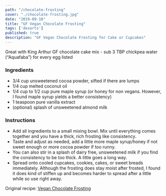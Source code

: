```yaml
---
path: "/chocolate-frosting"
cover: "./chocolate-frosting.jpg"
date: "2019-09-10"
title: "GF Vegan Chocolate Frosting"
tags: ['deserts']
published: true
description: "GF Vegan Chocolate Frosting for Cake or Cupcakes"
---
```


Great with King Arthur GF chocolate cake mix - sub 3 TBP chickpea water (“Aquafaba”) for every egg listed

### Ingredients

- 3/4 cup unsweetened cocoa powder, sifted if there are lumps
- 1/4 cup melted coconut oil
- 1/4 cup to 1/2 cup pure maple syrup (or honey for non vegans. However, I found maple syrup yields a better consistency)
- 1 teaspoon pure vanilla extract
- (optional) splash of unsweetened almond milk

### Instructions

- Add all ingredients to a small mixing bowl. Mix until everything comes together and you have a thick, rich frosting like consistency.
- Taste and adjust as needed, add a little more maple syrup/honey if not sweet enough or more cocoa powder if too runny.
- You can also stir in a splash of dairy free, unsweetened milk if you find the consistency to be too thick. A little goes a long way.
- Spread onto cooled cupcakes, cookies, cakes, or sweet breads immediately. Although the frosting does stay moist after frosted, I found it does kind of stiffen up and becomes harder to spread after a little while so use right away.

Original recipe: [Vegan Chocolate Frosting](https://robustrecipes.com/5-minute-vegan-chocolate-frosting/)
